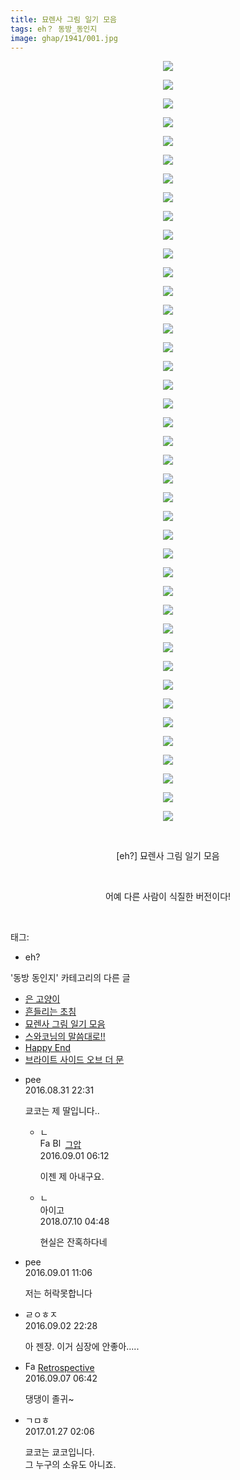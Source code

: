 ```yaml
---
title: 묘렌사 그림 일기 모음
tags: eh？ 동방_동인지
image: ghap/1941/001.jpg
---
```

<div class="article">
<p style="text-align: center; clear: none; float: none;"><img src="{{ site.nasurl }}/ghap/1941/001.jpg"/></p>
<p style="text-align: center; clear: none; float: none;"><img src="{{ site.nasurl }}/ghap/1941/002.jpg"/></p>
<p style="text-align: center; clear: none; float: none;"><img src="{{ site.nasurl }}/ghap/1941/003.jpg"/></p>
<p style="text-align: center; clear: none; float: none;"><img src="{{ site.nasurl }}/ghap/1941/004.jpg"/></p>
<p style="text-align: center; clear: none; float: none;"><img src="{{ site.nasurl }}/ghap/1941/005.jpg"/></p>
<p style="text-align: center; clear: none; float: none;"><img src="{{ site.nasurl }}/ghap/1941/006.jpg"/></p>
<p style="text-align: center; clear: none; float: none;"><img src="{{ site.nasurl }}/ghap/1941/007.jpg"/></p>
<p style="text-align: center; clear: none; float: none;"><img src="{{ site.nasurl }}/ghap/1941/008.jpg"/></p>
<p style="text-align: center; clear: none; float: none;"><img src="{{ site.nasurl }}/ghap/1941/009.jpg"/></p>
<p style="text-align: center; clear: none; float: none;"><img src="{{ site.nasurl }}/ghap/1941/010.jpg"/></p>
<p style="text-align: center; clear: none; float: none;"><img src="{{ site.nasurl }}/ghap/1941/011.jpg"/></p>
<p style="text-align: center; clear: none; float: none;"><img src="{{ site.nasurl }}/ghap/1941/012.jpg"/></p>
<p style="text-align: center; clear: none; float: none;"><img src="{{ site.nasurl }}/ghap/1941/013.jpg"/></p>
<p style="text-align: center; clear: none; float: none;"><img src="{{ site.nasurl }}/ghap/1941/014.jpg"/></p>
<p style="text-align: center; clear: none; float: none;"><img src="{{ site.nasurl }}/ghap/1941/015.jpg"/></p>
<p style="text-align: center; clear: none; float: none;"><img src="{{ site.nasurl }}/ghap/1941/016.jpg"/></p>
<p style="text-align: center; clear: none; float: none;"><img src="{{ site.nasurl }}/ghap/1941/017.jpg"/></p>
<p style="text-align: center; clear: none; float: none;"><img src="{{ site.nasurl }}/ghap/1941/018.jpg"/></p>
<p style="text-align: center; clear: none; float: none;"><img src="{{ site.nasurl }}/ghap/1941/019.jpg"/></p>
<p style="text-align: center; clear: none; float: none;"><img src="{{ site.nasurl }}/ghap/1941/020.jpg"/></p>
<p style="text-align: center; clear: none; float: none;"><img src="{{ site.nasurl }}/ghap/1941/021.jpg"/></p>
<p style="text-align: center; clear: none; float: none;"><img src="{{ site.nasurl }}/ghap/1941/022.jpg"/></p>
<p style="text-align: center; clear: none; float: none;"><img src="{{ site.nasurl }}/ghap/1941/023.jpg"/></p>
<p style="text-align: center; clear: none; float: none;"><img src="{{ site.nasurl }}/ghap/1941/024.jpg"/></p>
<p style="text-align: center; clear: none; float: none;"><img src="{{ site.nasurl }}/ghap/1941/025.jpg"/></p>
<p style="text-align: center; clear: none; float: none;"><img src="{{ site.nasurl }}/ghap/1941/026.jpg"/></p>
<p style="text-align: center; clear: none; float: none;"><img src="{{ site.nasurl }}/ghap/1941/027.jpg"/></p>
<p style="text-align: center; clear: none; float: none;"><img src="{{ site.nasurl }}/ghap/1941/028.jpg"/></p>
<p style="text-align: center; clear: none; float: none;"><img src="{{ site.nasurl }}/ghap/1941/029.jpg"/></p>
<p style="text-align: center; clear: none; float: none;"><img src="{{ site.nasurl }}/ghap/1941/030.jpg"/></p>
<p style="text-align: center; clear: none; float: none;"><img src="{{ site.nasurl }}/ghap/1941/031.jpg"/></p>
<p style="text-align: center; clear: none; float: none;"><img src="{{ site.nasurl }}/ghap/1941/032.jpg"/></p>
<p style="text-align: center; clear: none; float: none;"><img src="{{ site.nasurl }}/ghap/1941/033.jpg"/></p>
<p style="text-align: center; clear: none; float: none;"><img src="{{ site.nasurl }}/ghap/1941/034.jpg"/></p>
<p style="text-align: center; clear: none; float: none;"><img src="{{ site.nasurl }}/ghap/1941/035.jpg"/></p>
<p style="text-align: center; clear: none; float: none;"><img src="{{ site.nasurl }}/ghap/1941/036.jpg"/></p>
<p style="text-align: center; clear: none; float: none;"><img src="{{ site.nasurl }}/ghap/1941/037.jpg"/></p>
<p style="text-align: center; clear: none; float: none;"><img src="{{ site.nasurl }}/ghap/1941/038.jpg"/></p>
<p style="text-align: center; clear: none; float: none;"><img src="{{ site.nasurl }}/ghap/1941/039.jpg"/></p>
<p style="text-align: center; clear: none; float: none;"><img src="{{ site.nasurl }}/ghap/1941/040.jpg"/></p>
<p style="text-align: center; clear: none; float: none;"><img src="{{ site.nasurl }}/ghap/1941/041.jpg"/></p>
<p style="text-align: center; clear: none; float: none;"><br/></p>
<p style="text-align: center; clear: none; float: none;">[eh?] 묘렌사 그림 일기 모음</p>
<p style="text-align: center; clear: none; float: none;"><br/></p>
<p style="text-align: center; clear: none; float: none;">어예 다른 사람이 식질한 버전이다!</p>
<p><br/></p>
</div><div class="tagTrail">
<p>태그: </p>
<ul>
<li>eh?</li>
</ul>
</div><div class="another">
<p>'동방 동인지' 카테고리의 다른 글</p>
<ul>
<li><a href="/2016-08-31-ghap_1944">은 고양이</a></li>
<li><a href="/2016-08-31-ghap_1943">흔들리는 초침</a></li>
<li><a href="/2016-08-31-ghap_1941">묘렌사 그림 일기 모음</a></li>
<li><a href="/2016-08-31-ghap_1940">스와코님의 말씀대로!!</a></li>
<li><a href="/2016-08-31-ghap_1939">Happy End</a></li>
<li><a href="/2016-08-31-ghap_1938">브라이트 사이드 오브 더 문</a></li>
</ul>
</div><div class="cb_module cb_fluid">
<div class="cb_wrt cb_profile">
<div class="comment">
<ul>
<li class="cb_thumb_off" id="comment14795194">
<div class="cb_comment_area">
<div class="cb_info_area">
<div class="cb_section">
<span class="cb_nick_name">pee</span>
</div>
<div class="cb_section">
<span class="cb_date">2016.08.31 22:31 </span>
</div>
</div>
<div class="cb_dsc_comment">
<p class="cb_dsc">
											쿄코는 제 딸입니다..
										</p>
</div>
<ul>
<li class="cb_thumb_off" id="comment14795400">
<span class="cb_bu_subnode">ㄴ</span>
<div class="cb_comment_area">
<div class="cb_info_area">
<div class="cb_section">
<span class="cb_nick_name"><img alt="Favicon of https://ghaptouhou.tistory.com" height="16" onerror="this.onerror=null;this.parentNode.removeChild(this)" src="https://ghaptouhou.tistory.com/favicon.ico" width="16"/> <img alt="BlogIcon" height="16" onerror="this.parentNode.removeChild(this)" src="https://ghaptouhou.tistory.com/index.gif" width="16"/> <a href="https://ghaptouhou.tistory.com" onclick="return openLinkInNewWindow(this)"> 그압</a><span class="tistoryProfileLayerTrigger" onclick='TistoryProfile.show(event, this, {"title":"\uc800\uae30 \uc774\uac70 \ub098\uc911\uc5d0 \uc218\uc815 \uac00\ub2a5\ud558\ub098\uc694","url":"https:\/\/ghap.tistory.com","nickname":"\uadf8\uc555","items":[]}); return false;'></span></span>
</div>
<div class="cb_section">
<span class="cb_date">2016.09.01 06:12 </span>
</div>
</div>
<div class="cb_dsc_comment">
<p class="cb_dsc">
																이젠 제 아내구요.
															</p>
</div>
</div>
</li>
<li class="cb_thumb_off" id="comment15283111">
<span class="cb_bu_subnode">ㄴ</span>
<div class="cb_comment_area">
<div class="cb_info_area">
<div class="cb_section">
<span class="cb_nick_name">아이고</span>
</div>
<div class="cb_section">
<span class="cb_date">2018.07.10 04:48 </span>
</div>
</div>
<div class="cb_dsc_comment">
<p class="cb_dsc">
																현실은 잔혹하다네 
															</p>
</div>
</div>
</li>
</ul>
</div></li>
<li class="cb_thumb_off" id="comment14795565">
<div class="cb_comment_area">
<div class="cb_info_area">
<div class="cb_section">
<span class="cb_nick_name">pee</span>
</div>
<div class="cb_section">
<span class="cb_date">2016.09.01 11:06 </span>
</div>
</div>
<div class="cb_dsc_comment">
<p class="cb_dsc">
											저는 허락못합니다
										</p>
</div>
</div></li>
<li class="cb_thumb_off" id="comment14796817">
<div class="cb_comment_area">
<div class="cb_info_area">
<div class="cb_section">
<span class="cb_nick_name">ㄹㅇㅎㅈ</span>
</div>
<div class="cb_section">
<span class="cb_date">2016.09.02 22:28 </span>
</div>
</div>
<div class="cb_dsc_comment">
<p class="cb_dsc">
											아 젠장. 이거 심장에 안좋아.....
										</p>
</div>
</div></li>
<li class="cb_thumb_off" id="comment14800129">
<div class="cb_comment_area">
<div class="cb_info_area">
<div class="cb_section">
<span class="cb_nick_name"><img alt="Favicon of http://retropective53.tistory.com" height="16" onerror="this.onerror=null;this.parentNode.removeChild(this)" src="http://retropective53.tistory.com/favicon.ico" width="16"/> <a href="http://retropective53.tistory.com" onclick="return openLinkInNewWindow(this)">Retrospective</a></span>
</div>
<div class="cb_section">
<span class="cb_date">2016.09.07 06:42 </span>
</div>
</div>
<div class="cb_dsc_comment">
<p class="cb_dsc">
											댕댕이 졸귀~
										</p>
</div>
</div></li>
<li class="cb_thumb_off" id="comment14901255">
<div class="cb_comment_area">
<div class="cb_info_area">
<div class="cb_section">
<span class="cb_nick_name">ㄱㅁㅎ</span>
</div>
<div class="cb_section">
<span class="cb_date">2017.01.27 02:06 </span>
</div>
</div>
<div class="cb_dsc_comment">
<p class="cb_dsc">
											쿄코는 쿄코입니다.<br/>
그 누구의 소유도 아니죠.
										</p>
</div>
</div></li>
</ul>
</div>
</div><!-- commentList close -->
</div>
